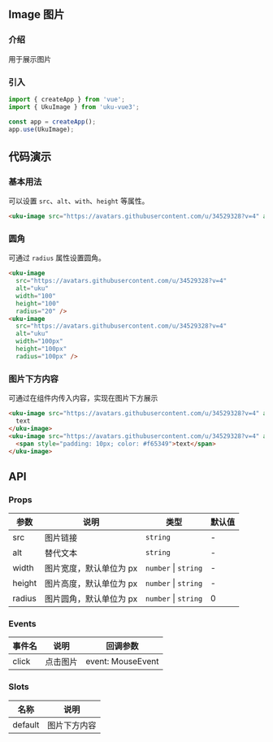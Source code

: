 ## Image 图片

### 介绍

用于展示图片

### 引入

```javascript
import { createApp } from 'vue';
import { UkuImage } from 'uku-vue3';

const app = createApp();
app.use(UkuImage);
```

## 代码演示

### 基本用法

可以设置 `src`、`alt`、`with`、`height` 等属性。
```html
<uku-image src="https://avatars.githubusercontent.com/u/34529328?v=4" alt="uku" width="100" height="100" />
```
### 圆角

可通过 `radius` 属性设置圆角。
```html
<uku-image
  src="https://avatars.githubusercontent.com/u/34529328?v=4"
  alt="uku"
  width="100"
  height="100"
  radius="20" />
<uku-image
  src="https://avatars.githubusercontent.com/u/34529328?v=4"
  alt="uku"
  width="100px"
  height="100px"
  radius="100px" />
```

### 图片下方内容

可通过在组件内传入内容，实现在图片下方展示
```html
<uku-image src="https://avatars.githubusercontent.com/u/34529328?v=4" alt="uku" width="100px" height="100px">
  text
</uku-image>
<uku-image src="https://avatars.githubusercontent.com/u/34529328?v=4" alt="uku" width="100px" height="100px">
  <span style="padding: 10px; color: #f65349">text</span>
</uku-image>
```

## API

### Props

| 参数 |  说明 |  类型  |  默认值 |  
| ---- | ---- | ------ | ------- | 
| src  | 图片链接 | `string` | -  |
| alt  | 替代文本 | `string` | - |
| width | 图片宽度，默认单位为 px |  `number` \| `string` | - |
| height | 图片高度，默认单位为 px |  `number` \| `string` | - |
| radius| 图片圆角，默认单位为 px |  `number` \| `string` | 0 |

### Events

| 事件名 | 说明 | 回调参数  |
| --- | --- | --- |
| click | 点击图片  | event: MouseEvent |

### Slots

| 名称 | 说明 |
| --- | --- |
|default| 图片下方内容 |